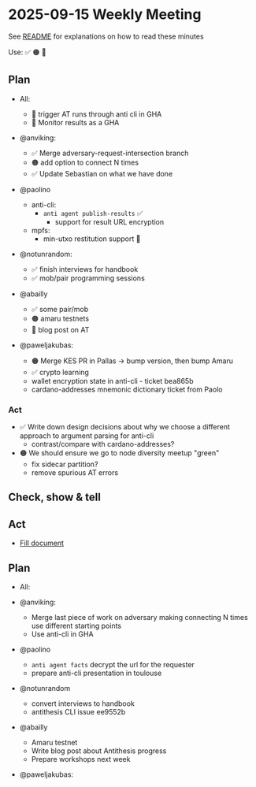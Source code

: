 # 2025-09-15 Weekly Meeting

See [README](README.md) for explanations on how to read these minutes

Use: ✅ 🟠 🔴 

## Plan

* All:
  * 🔴 trigger AT runs through anti cli in GHA
  * 🔴 Monitor results as a GHA

* @anviking:
  * ✅ Merge adversary-request-intersection branch
  * 🟠 add option to connect N times
  * ✅ Update Sebastian on what we have done

* @paolino
  - anti-cli: 
     - `anti agent publish-results` ✅
       - support for result URL encryption
  - mpfs: 
      - min-utxo restitution support 🔴
 

* @notunrandom:
  * ✅ finish interviews for handbook
  * ✅ mob/pair programming sessions

* @abailly
  - ✅ some pair/mob
  - 🟠 amaru testnets
  - 🔴 blog post on AT

* @paweljakubas:
  * 🟠 Merge KES PR in Pallas -> bump version, then bump Amaru
  * ✅ crypto learning
  * wallet encryption state in anti-cli - ticket bea865b
  * cardano-addresses mnemonic dictionary ticket from Paolo

### Act

* ✅ Write down design decisions about why we choose a different approach to argument parsing for anti-cli
  * contrast/compare with cardano-addresses?
* 🟠 We should ensure we go to node diversity meetup "green"
  * fix sidecar partition?
  * remove spurious AT errors

## Check, show & tell

## Act

* [Fill document](https://docs.google.com/document/d/17U_ypqv9r6VuMPrLmQhrLXmF5qOn8vS3L9R5wo-25zE/edit?tab=t.0#heading=h.34yfv4r2dapa)

## Plan

* All:

* @anviking:
  * Merge last piece of work on adversary making connecting N times use different starting points
  * Use anti-cli in GHA

* @paolino
  - `anti agent facts` decrypt the url for the requester
  - prepare anti-cli presentation in toulouse 

* @notunrandom
  - convert interviews to handbook
  - antithesis CLI issue ee9552b

* @abailly
  * Amaru testnet
  * Write blog post about Antithesis progress
  * Prepare workshops next week

* @paweljakubas:
